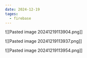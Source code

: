 ```yaml
---
date: 2024-12-19
tages:
  - firebase
---
```

![[Pasted image 20241219113904.png]]




![[Pasted image 20241219113937.png]]




![[Pasted image 20241219113954.png]]
```




































```
